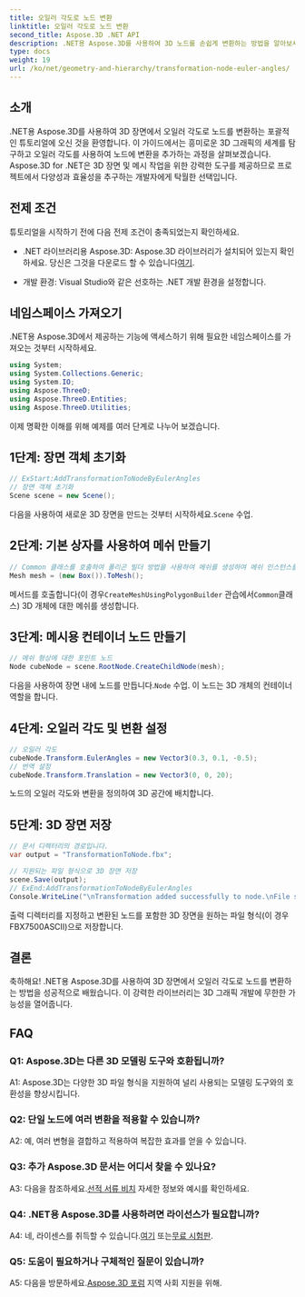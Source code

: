 ```yaml
---
title: 오일러 각도로 노드 변환
linktitle: 오일러 각도로 노드 변환
second_title: Aspose.3D .NET API
description: .NET용 Aspose.3D를 사용하여 3D 노드를 손쉽게 변환하는 방법을 알아보세요. 귀하의 프로젝트에서 놀라운 결과를 얻으려면 단계별 가이드를 따르십시오.
type: docs
weight: 19
url: /ko/net/geometry-and-hierarchy/transformation-node-euler-angles/
---
```

## 소개

.NET용 Aspose.3D를 사용하여 3D 장면에서 오일러 각도로 노드를 변환하는 포괄적인 튜토리얼에 오신 것을 환영합니다. 이 가이드에서는 흥미로운 3D 그래픽의 세계를 탐구하고 오일러 각도를 사용하여 노드에 변환을 추가하는 과정을 살펴보겠습니다. Aspose.3D for .NET은 3D 장면 및 메시 작업을 위한 강력한 도구를 제공하므로 프로젝트에서 다양성과 효율성을 추구하는 개발자에게 탁월한 선택입니다.

## 전제 조건

튜토리얼을 시작하기 전에 다음 전제 조건이 충족되었는지 확인하세요.

-  .NET 라이브러리용 Aspose.3D: Aspose.3D 라이브러리가 설치되어 있는지 확인하세요. 당신은 그것을 다운로드 할 수 있습니다[여기](https://releases.aspose.com/3d/net/).

- 개발 환경: Visual Studio와 같은 선호하는 .NET 개발 환경을 설정합니다.

## 네임스페이스 가져오기

.NET용 Aspose.3D에서 제공하는 기능에 액세스하기 위해 필요한 네임스페이스를 가져오는 것부터 시작하세요.

```csharp
using System;
using System.Collections.Generic;
using System.IO;
using Aspose.ThreeD;
using Aspose.ThreeD.Entities;
using Aspose.ThreeD.Utilities;
```

이제 명확한 이해를 위해 예제를 여러 단계로 나누어 보겠습니다.

## 1단계: 장면 객체 초기화

```csharp
// ExStart:AddTransformationToNodeByEulerAngles
// 장면 객체 초기화
Scene scene = new Scene();
```

 다음을 사용하여 새로운 3D 장면을 만드는 것부터 시작하세요.`Scene` 수업.


## 2단계: 기본 상자를 사용하여 메쉬 만들기

```csharp
// Common 클래스를 호출하여 폴리곤 빌더 방법을 사용하여 메쉬를 생성하여 메쉬 인스턴스를 설정합니다.
Mesh mesh = (new Box()).ToMesh();
```

 메서드를 호출합니다(이 경우`CreateMeshUsingPolygonBuilder` 관습에서`Common`클래스) 3D 개체에 대한 메쉬를 생성합니다.

## 3단계: 메시용 컨테이너 노드 만들기

```csharp
// 메쉬 형상에 대한 포인트 노드
Node cubeNode = scene.RootNode.CreateChildNode(mesh);
```

 다음을 사용하여 장면 내에 노드를 만듭니다.`Node` 수업. 이 노드는 3D 개체의 컨테이너 역할을 합니다.

## 4단계: 오일러 각도 및 변환 설정

```csharp
// 오일러 각도
cubeNode.Transform.EulerAngles = new Vector3(0.3, 0.1, -0.5);            
// 번역 설정
cubeNode.Transform.Translation = new Vector3(0, 0, 20);
```

노드의 오일러 각도와 변환을 정의하여 3D 공간에 배치합니다.

## 5단계: 3D 장면 저장

```csharp
// 문서 디렉터리의 경로입니다.
var output = "TransformationToNode.fbx";

// 지원되는 파일 형식으로 3D 장면 저장
scene.Save(output);
// ExEnd:AddTransformationToNodeByEulerAngles
Console.WriteLine("\nTransformation added successfully to node.\nFile saved at " + output);
```

출력 디렉터리를 지정하고 변환된 노드를 포함한 3D 장면을 원하는 파일 형식(이 경우 FBX7500ASCII)으로 저장합니다.

## 결론

축하해요! .NET용 Aspose.3D를 사용하여 3D 장면에서 오일러 각도로 노드를 변환하는 방법을 성공적으로 배웠습니다. 이 강력한 라이브러리는 3D 그래픽 개발에 무한한 가능성을 열어줍니다.

## FAQ

### Q1: Aspose.3D는 다른 3D 모델링 도구와 호환됩니까?

A1: Aspose.3D는 다양한 3D 파일 형식을 지원하여 널리 사용되는 모델링 도구와의 호환성을 향상시킵니다.

### Q2: 단일 노드에 여러 변환을 적용할 수 있습니까?

A2: 예, 여러 변형을 결합하고 적용하여 복잡한 효과를 얻을 수 있습니다.

### Q3: 추가 Aspose.3D 문서는 어디서 찾을 수 있나요?

 A3: 다음을 참조하세요.[선적 서류 비치](https://reference.aspose.com/3d/net/) 자세한 정보와 예시를 확인하세요.

### Q4: .NET용 Aspose.3D를 사용하려면 라이선스가 필요합니까?

 A4: 네, 라이센스를 취득할 수 있습니다.[여기](https://purchase.aspose.com/buy) 또는[무료 시험판](https://releases.aspose.com/).

### Q5: 도움이 필요하거나 구체적인 질문이 있습니까?

 A5: 다음을 방문하세요.[Aspose.3D 포럼](https://forum.aspose.com/c/3d/18) 지역 사회 지원을 위해.